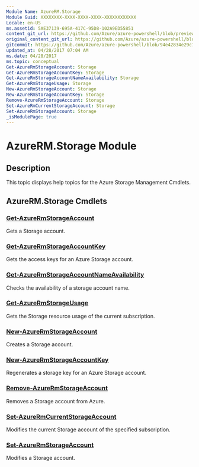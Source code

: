 ```yaml
---
Module Name: AzureRM.Storage
Module Guid: XXXXXXXX-XXXX-XXXX-XXXX-XXXXXXXXXXXX
Locale: en-US
ms.assetid: 5AE37139-695A-417C-95D8-102A9ED55851
content_git_url: https://github.com/Azure/azure-powershell/blob/preview/src/ResourceManager/Storage/Commands.Management.Storage/help/AzureRM.Storage.md
original_content_git_url: https://github.com/Azure/azure-powershell/blob/preview/src/ResourceManager/Storage/Commands.Management.Storage/help/AzureRM.Storage.md
gitcommit: https://github.com/Azure/azure-powershell/blob/94e42834e29c78cafba9e3f1e99e14af92561036
updated_at: 04/28/2017 07:04 AM
ms.date: 04/28/2017
ms.topic: conceptual
Get-AzureRmStorageAccount: Storage
Get-AzureRmStorageAccountKey: Storage
Get-AzureRmStorageAccountNameAvailability: Storage
Get-AzureRmStorageUsage: Storage
New-AzureRmStorageAccount: Storage
New-AzureRmStorageAccountKey: Storage
Remove-AzureRmStorageAccount: Storage
Set-AzureRmCurrentStorageAccount: Storage
Set-AzureRmStorageAccount: Storage
_isModulePage: true
---
```


# AzureRM.Storage Module
## Description
This topic displays help topics for the Azure Storage Management Cmdlets.

## AzureRM.Storage Cmdlets
### [Get-AzureRmStorageAccount](Get-AzureRmStorageAccount.md)
Gets a Storage account.

### [Get-AzureRmStorageAccountKey](Get-AzureRmStorageAccountKey.md)
Gets the access keys for an Azure Storage account.

### [Get-AzureRmStorageAccountNameAvailability](Get-AzureRmStorageAccountNameAvailability.md)
Checks the availability of a storage account name.

### [Get-AzureRmStorageUsage](Get-AzureRmStorageUsage.md)
Gets the Storage resource usage of the current subscription.

### [New-AzureRmStorageAccount](New-AzureRmStorageAccount.md)
Creates a Storage account.

### [New-AzureRmStorageAccountKey](New-AzureRmStorageAccountKey.md)
Regenerates a storage key for an Azure Storage account.

### [Remove-AzureRmStorageAccount](Remove-AzureRmStorageAccount.md)
Removes a Storage account from Azure.

### [Set-AzureRmCurrentStorageAccount](Set-AzureRmCurrentStorageAccount.md)
Modifies the current Storage account of the specified subscription.

### [Set-AzureRmStorageAccount](Set-AzureRmStorageAccount.md)
Modifies a Storage account.

